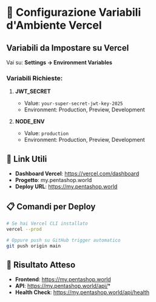 # 🔧 Configurazione Variabili d'Ambiente Vercel

## Variabili da Impostare su Vercel

Vai su: **Settings → Environment Variables**

### Variabili Richieste:

1. **JWT_SECRET**
   - Value: `your-super-secret-jwt-key-2025`
   - Environment: Production, Preview, Development

2. **NODE_ENV**
   - Value: `production`
   - Environment: Production, Preview, Development

## 🔗 Link Utili

- **Dashboard Vercel**: https://vercel.com/dashboard
- **Progetto**: my.pentashop.world
- **Deploy URL**: https://my.pentashop.world

## 📋 Comandi per Deploy

```bash
# Se hai Vercel CLI installato
vercel --prod

# Oppure push su GitHub trigger automatico
git push origin main
```

## 🎯 Risultato Atteso

- **Frontend**: https://my.pentashop.world
- **API**: https://my.pentashop.world/api/*
- **Health Check**: https://my.pentashop.world/api/health 